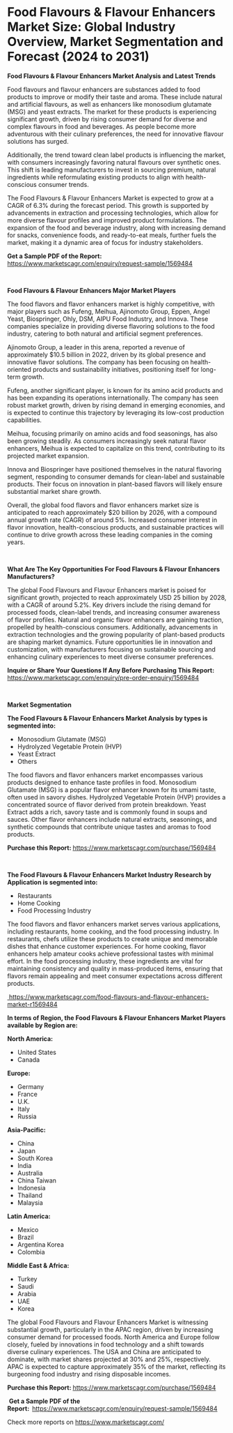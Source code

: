 <p><h1>Food Flavours & Flavour Enhancers Market Size: Global Industry Overview, Market Segmentation and Forecast (2024 to 2031)</h1></p><p><strong>Food Flavours & Flavour Enhancers Market Analysis and Latest Trends</strong></p>
<p><p>Food flavours and flavour enhancers are substances added to food products to improve or modify their taste and aroma. These include natural and artificial flavours, as well as enhancers like monosodium glutamate (MSG) and yeast extracts. The market for these products is experiencing significant growth, driven by rising consumer demand for diverse and complex flavours in food and beverages. As people become more adventurous with their culinary preferences, the need for innovative flavour solutions has surged.</p><p>Additionally, the trend toward clean label products is influencing the market, with consumers increasingly favoring natural flavours over synthetic ones. This shift is leading manufacturers to invest in sourcing premium, natural ingredients while reformulating existing products to align with health-conscious consumer trends.</p><p>The Food Flavours & Flavour Enhancers Market is expected to grow at a CAGR of 6.3% during the forecast period. This growth is supported by advancements in extraction and processing technologies, which allow for more diverse flavour profiles and improved product formulations. The expansion of the food and beverage industry, along with increasing demand for snacks, convenience foods, and ready-to-eat meals, further fuels the market, making it a dynamic area of focus for industry stakeholders.</p></p>
<p><strong>Get a Sample PDF of the Report:&nbsp;</strong> <a href="https://www.marketscagr.com/enquiry/request-sample/1569484?utm_campaign=1126&utm_medium=2&utm_source=Github&utm_content=ia&utm_term=29122024&utm_id=food-flavours-flavour-enhancers">https://www.marketscagr.com/enquiry/request-sample/1569484</a></p>
<p>&nbsp;</p>
<p><strong>Food Flavours & Flavour Enhancers Major Market Players</strong></p>
<p><p>The food flavors and flavor enhancers market is highly competitive, with major players such as Fufeng, Meihua, Ajinomoto Group, Eppen, Angel Yeast, Biospringer, Ohly, DSM, AIPU Food Industry, and Innova. These companies specialize in providing diverse flavoring solutions to the food industry, catering to both natural and artificial segment preferences.</p><p>Ajinomoto Group, a leader in this arena, reported a revenue of approximately $10.5 billion in 2022, driven by its global presence and innovative flavor solutions. The company has been focusing on health-oriented products and sustainability initiatives, positioning itself for long-term growth.</p><p>Fufeng, another significant player, is known for its amino acid products and has been expanding its operations internationally. The company has seen robust market growth, driven by rising demand in emerging economies, and is expected to continue this trajectory by leveraging its low-cost production capabilities.</p><p>Meihua, focusing primarily on amino acids and food seasonings, has also been growing steadily. As consumers increasingly seek natural flavor enhancers, Meihua is expected to capitalize on this trend, contributing to its projected market expansion.</p><p>Innova and Biospringer have positioned themselves in the natural flavoring segment, responding to consumer demands for clean-label and sustainable products. Their focus on innovation in plant-based flavors will likely ensure substantial market share growth.</p><p>Overall, the global food flavors and flavor enhancers market size is anticipated to reach approximately $20 billion by 2026, with a compound annual growth rate (CAGR) of around 5%. Increased consumer interest in flavor innovation, health-conscious products, and sustainable practices will continue to drive growth across these leading companies in the coming years.</p></p>
<p>&nbsp;</p>
<p><strong>What Are The Key Opportunities For Food Flavours & Flavour Enhancers Manufacturers?</strong></p>
<p><p>The global Food Flavours and Flavour Enhancers market is poised for significant growth, projected to reach approximately USD 25 billion by 2028, with a CAGR of around 5.2%. Key drivers include the rising demand for processed foods, clean-label trends, and increasing consumer awareness of flavor profiles. Natural and organic flavor enhancers are gaining traction, propelled by health-conscious consumers. Additionally, advancements in extraction technologies and the growing popularity of plant-based products are shaping market dynamics. Future opportunities lie in innovation and customization, with manufacturers focusing on sustainable sourcing and enhancing culinary experiences to meet diverse consumer preferences.</p></p>
<p><strong>Inquire or Share Your Questions If Any Before Purchasing This Report:</strong> <a href="https://www.marketscagr.com/enquiry/pre-order-enquiry/1569484?utm_campaign=1126&utm_medium=2&utm_source=Github&utm_content=ia&utm_term=29122024&utm_id=food-flavours-flavour-enhancers">https://www.marketscagr.com/enquiry/pre-order-enquiry/1569484</a></p>
<p>&nbsp;</p>
<p><strong>Market Segmentation</strong></p>
<p><strong>The Food Flavours & Flavour Enhancers Market Analysis by types is segmented into:</strong></p>
<p><ul><li>Monosodium Glutamate (MSG)</li><li>Hydrolyzed Vegetable Protein (HVP)</li><li>Yeast Extract</li><li>Others</li></ul></p>
<p><p>The food flavors and flavor enhancers market encompasses various products designed to enhance taste profiles in food. Monosodium Glutamate (MSG) is a popular flavor enhancer known for its umami taste, often used in savory dishes. Hydrolyzed Vegetable Protein (HVP) provides a concentrated source of flavor derived from protein breakdown. Yeast Extract adds a rich, savory taste and is commonly found in soups and sauces. Other flavor enhancers include natural extracts, seasonings, and synthetic compounds that contribute unique tastes and aromas to food products.</p></p>
<p><strong>Purchase this Report:&nbsp;</strong><a href="https://www.marketscagr.com/purchase/1569484?utm_campaign=1126&utm_medium=2&utm_source=Github&utm_content=ia&utm_term=29122024&utm_id=food-flavours-flavour-enhancers">https://www.marketscagr.com/purchase/1569484</a></p>
<p>&nbsp;</p>
<p><strong>The Food Flavours & Flavour Enhancers Market Industry Research by Application is segmented into:</strong></p>
<p><ul><li>Restaurants</li><li>Home Cooking</li><li>Food Processing Industry</li></ul></p>
<p><p>The food flavors and flavor enhancers market serves various applications, including restaurants, home cooking, and the food processing industry. In restaurants, chefs utilize these products to create unique and memorable dishes that enhance customer experiences. For home cooking, flavor enhancers help amateur cooks achieve professional tastes with minimal effort. In the food processing industry, these ingredients are vital for maintaining consistency and quality in mass-produced items, ensuring that flavors remain appealing and meet consumer expectations across different products.</p></p>
<p><a href="https://www.marketscagr.com/food-flavours-and-flavour-enhancers-market-r1569484?utm_campaign=1126&utm_medium=2&utm_source=Github&utm_content=ia&utm_term=29122024&utm_id=food-flavours-flavour-enhancers">&nbsp;https://www.marketscagr.com/food-flavours-and-flavour-enhancers-market-r1569484</a></p>
<p><strong>In terms of Region, the Food Flavours & Flavour Enhancers Market Players available by Region are:</strong></p>
<p>
    <p> <strong> North America: </strong>
        <ul>
            <li>United States</li>
            <li>Canada</li>
        </ul>
        </p> 
    <p> <strong> Europe: </strong>
        <ul>
            <li>Germany</li>
            <li>France</li>
            <li>U.K.</li>
            <li>Italy</li>
            <li>Russia</li>
        </ul>
        </p> 
    <p> <strong> Asia-Pacific: </strong>
        <ul>
            <li>China</li>
            <li>Japan</li>
            <li>South Korea</li>
            <li>India</li>
            <li>Australia</li>
            <li>China Taiwan</li>
            <li>Indonesia</li>
            <li>Thailand</li>
            <li>Malaysia</li>
        </ul>
        </p> 
    <p> <strong> Latin America: </strong>
        <ul>
            <li>Mexico</li>
            <li>Brazil</li>
            <li>Argentina Korea</li>
            <li>Colombia</li>
        </ul>
        </p> 
    <p> <strong> Middle East & Africa: </strong>
        <ul>
            <li>Turkey</li>
            <li>Saudi</li>
            <li>Arabia</li>
            <li>UAE</li>
            <li>Korea</li>
        </ul>
    </p>
    </p>
<p><p>The global Food Flavours and Flavour Enhancers Market is witnessing substantial growth, particularly in the APAC region, driven by increasing consumer demand for processed foods. North America and Europe follow closely, fueled by innovations in food technology and a shift towards diverse culinary experiences. The USA and China are anticipated to dominate, with market shares projected at 30% and 25%, respectively. APAC is expected to capture approximately 35% of the market, reflecting its burgeoning food industry and rising disposable incomes.</p></p>
<p><strong>Purchase this Report: </strong><a href="https://www.marketscagr.com/purchase/1569484?utm_campaign=1126&utm_medium=2&utm_source=Github&utm_content=ia&utm_term=29122024&utm_id=food-flavours-flavour-enhancers">https://www.marketscagr.com/purchase/1569484</a></p>
<p>&nbsp;<strong>Get a Sample PDF of the Report:&nbsp;&nbsp;</strong><a href="https://www.marketscagr.com/enquiry/request-sample/1569484?utm_campaign=1126&utm_medium=2&utm_source=Github&utm_content=ia&utm_term=29122024&utm_id=food-flavours-flavour-enhancers">https://www.marketscagr.com/enquiry/request-sample/1569484</a></p>
<p><strong></strong></p>
<p>Check more reports on <a href="https://www.marketscagr.com/?utm_campaign=1126&utm_medium=2&utm_source=Github&utm_content=ia&utm_term=29122024&utm_id=food-flavours-flavour-enhancers">https://www.marketscagr.com/</a></p>